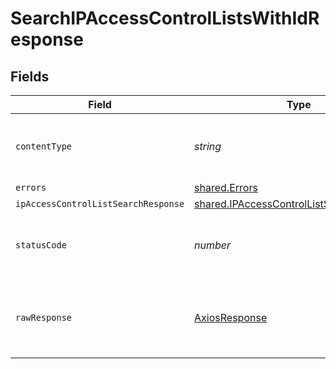 # SearchIPAccessControlListsWithIdResponse


## Fields

| Field                                                                                                | Type                                                                                                 | Required                                                                                             | Description                                                                                          |
| ---------------------------------------------------------------------------------------------------- | ---------------------------------------------------------------------------------------------------- | ---------------------------------------------------------------------------------------------------- | ---------------------------------------------------------------------------------------------------- |
| `contentType`                                                                                        | *string*                                                                                             | :heavy_check_mark:                                                                                   | HTTP response content type for this operation                                                        |
| `errors`                                                                                             | [shared.Errors](../../models/shared/errors.md)                                                       | :heavy_minus_sign:                                                                                   | Error                                                                                                |
| `ipAccessControlListSearchResponse`                                                                  | [shared.IPAccessControlListSearchResponse](../../models/shared/ipaccesscontrollistsearchresponse.md) | :heavy_minus_sign:                                                                                   | Success                                                                                              |
| `statusCode`                                                                                         | *number*                                                                                             | :heavy_check_mark:                                                                                   | HTTP response status code for this operation                                                         |
| `rawResponse`                                                                                        | [AxiosResponse](https://axios-http.com/docs/res_schema)                                              | :heavy_minus_sign:                                                                                   | Raw HTTP response; suitable for custom response parsing                                              |